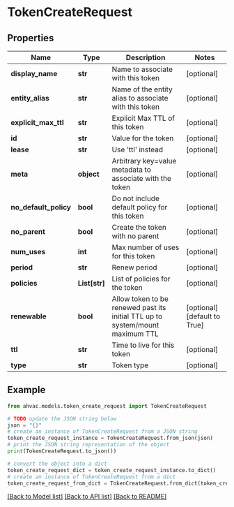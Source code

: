 # TokenCreateRequest


## Properties

Name | Type | Description | Notes
------------ | ------------- | ------------- | -------------
**display_name** | **str** | Name to associate with this token | [optional] 
**entity_alias** | **str** | Name of the entity alias to associate with this token | [optional] 
**explicit_max_ttl** | **str** | Explicit Max TTL of this token | [optional] 
**id** | **str** | Value for the token | [optional] 
**lease** | **str** | Use &#39;ttl&#39; instead | [optional] 
**meta** | **object** | Arbitrary key&#x3D;value metadata to associate with the token | [optional] 
**no_default_policy** | **bool** | Do not include default policy for this token | [optional] 
**no_parent** | **bool** | Create the token with no parent | [optional] 
**num_uses** | **int** | Max number of uses for this token | [optional] 
**period** | **str** | Renew period | [optional] 
**policies** | **List[str]** | List of policies for the token | [optional] 
**renewable** | **bool** | Allow token to be renewed past its initial TTL up to system/mount maximum TTL | [optional] [default to True]
**ttl** | **str** | Time to live for this token | [optional] 
**type** | **str** | Token type | [optional] 

## Example

```python
from ahvac.models.token_create_request import TokenCreateRequest

# TODO update the JSON string below
json = "{}"
# create an instance of TokenCreateRequest from a JSON string
token_create_request_instance = TokenCreateRequest.from_json(json)
# print the JSON string representation of the object
print(TokenCreateRequest.to_json())

# convert the object into a dict
token_create_request_dict = token_create_request_instance.to_dict()
# create an instance of TokenCreateRequest from a dict
token_create_request_from_dict = TokenCreateRequest.from_dict(token_create_request_dict)
```
[[Back to Model list]](../README.md#documentation-for-models) [[Back to API list]](../README.md#documentation-for-api-endpoints) [[Back to README]](../README.md)



